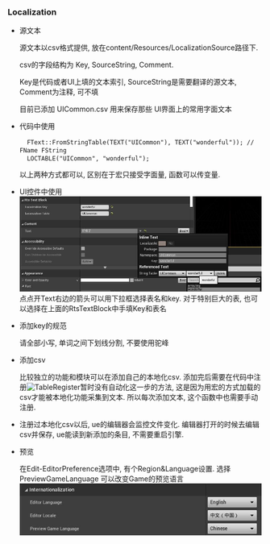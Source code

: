 ### Localization

* 源文本

  源文本以csv格式提供, 放在content/Resources/LocalizationSource路径下. 

  csv的字段结构为 Key, SourceString, Comment.

  Key是代码或者UI上填的文本索引, SourceString是需要翻译的源文本, Comment为注释, 可不填

  目前已添加 UICommon.csv 用来保存那些 UI界面上的常用字面文本

* 代码中使用

  ```
  	FText::FromStringTable(TEXT("UICommon"), TEXT("wonderful")); // FName FString
  	LOCTABLE("UICommon", "wonderful");
  ```

  以上两种方式都可以, 区别在于宏只接受字面量, 函数可以传变量.

* UI控件中使用![LocalTextInUI](Pics\LocalTextInUI.jpg)点点开Text右边的箭头可以用下拉框选择表名和key.  对于特别巨大的表, 也可以选择在上面的RtsTextBlock中手填Key和表名

* 添加key的规范

  请全部小写, 单词之间下划线分割, 不要使用驼峰

* 添加csv

  比较独立的功能和模块可以在添加自己的本地化csv. 添加完后需要在代码中注册![TableRegister](C:\Users\50194\Projects\ProjectDoc\AutoRTS\Pics\TableRegister.jpg)暂时没有自动化这一步的方法, 这是因为用宏的方式加载的csv才能被本地化功能采集到文本. 所以每次添加文本, 这个函数中也需要手动注册.

* 注册过本地化csv以后, ue的编辑器会监控文件变化. 编辑器打开的时候去编辑csv并保存, ue能读到新添加的条目, 不需要重启引擎.

* 预览

  在Edit-EditorPreference选项中, 有个Region&Language设置. 选择 PreviewGameLanguage 可以改变Game的预览语言![LocalizePreview](Pics\LocalizePreview.jpg)